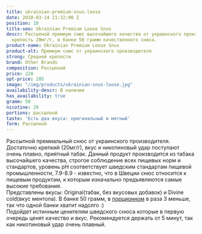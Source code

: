 ```yaml
---
title: ukrainian-premium-snus-loose
date: 2018-03-14 21:32:00 Z
position: 18
title-seo: Ukrainian Premium Loose Snus
descr: Рассыпной премиум снюс высочайшего качества от украинского производителя.  Никотиновая
  крепость 20мг/г, в банке 50 грамм качественного снюса.
product-name: Ukrainian Premium Loose Snus
product-alt: Премиум снюс от украинского производителя
strong: Средней крепости
brand: Other Brands
composition: Рассыпной
price: 220
opt-price: 205
image: "/img/products/ukrainian-snus-loose.jpg"
availability-descr: В наличии
has_availability: true
gramm: 50
nicotine: 20
portions: рассыпной
taste: 'Есть два вкуса: оригинальный и мятный'
form: Рассыпной
---
```


Рассыпной премиальный снюс от украинского производителя.<br>
Достаточно крепкий (20мг/г), вкус и никотиновый удар поступают очень плавно, приятный табак.
Данный продукт производится из табака высочайшего качества, строгое соблюдение всех пищевых норм и стандартов, уровень pH соответствует шведским стандартам пищевой промышленности, 7.9-8.9 - известно, что в Швеции снюс относится к пищевым продуктам, к которым изначально предъявляются самые высокие требования.<br>
Представлены вкусы: Original(табак, без вкусовых добавок) и Divine cold(вкус ментола). В банке 50 грамм, в [порционном](/portion-snus) в раза 3 меньше, так что одной банки хватит надолго :)<br>
Подойдет истинным ценителям шведского снюса которые в первую очередь ценят качество и вкус. Рекомендуется держать от 5 минут, так как никотиновый удар очень плавный.